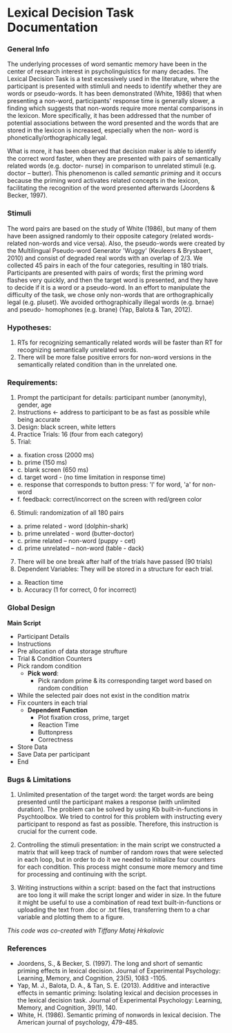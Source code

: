 # Lexical Decision Task Documentation

### General Info
The underlying processes of word semantic memory have been in the center of research interest in psycholinguistics for many decades. The Lexical Decision Task is a test excessively used in the literature, where the participant is presented with stimluli and needs to identify whether they are words or pseudo-words. It has been demonstrated (White, 1986) that when presenting a non-word, participants' response time is generally slower, a finding which suggests that non-words require more mental comparisons in the lexicon. More specifically, it has been addressed that the number of potential associations between the word presented and the words that are stored in the lexicon is increased, especially when the non- word is phonetically/orthographically legal.

What is more, it has been observed that decision maker is able to identify the correct word faster, when they are presented with pairs of semantically related words (e.g. doctor- nurse) in comparison to unrelated stimuli (e.g. doctor – butter). This phenomenon is called _semantic priming_ and it occurs because the priming word activates related concepts in the lexicon, facilitating the recognition of the word presented afterwards (Joordens & Becker, 1997).

### Stimuli
The word pairs are based on the study of White (1986), but many of them have been assigned randomly to their opposite category (related words-related non-words and vice versa). Also, the pseudo-words were created by the Multilingual Pseudo-word Generator 'Wuggy' (Keuleers & Brysbaert, 2010) and consist of degraded real words with an overlap of 2/3. We collected 45 pairs in each of the four categories, resulting in 180 trials. Participants are presented with pairs of words; first the priming word flashes very quickly, and then the target word is presented, and they have to decide if it is a word or a pseudo-word. In an effort to manipulate the difficulty of the task, we chose only non-words that are orthographically legal (e.g. pluset). We avoided orthographically illegal words (e.g. brnae) and pseudo- homophones (e.g. brane) (Yap, Balota & Tan, 2012).

### Hypotheses:
1. RTs for recognizing semantically related words will be faster than RT for recognizing semantically unrelated words.
2. There will be more false positive errors for non-word versions in the semantically related condition than in the unrelated one.

### Requirements:

1. Prompt the participant for details: participant number (anonymity), gender, age
2. Instructions ← address to participant to be as fast as possible while being accurate
3. Design: black screen, white letters
4. Practice Trials: 16 (four from each category)
5. Trial:
  - a. fixation cross (2000 ms)
  - b. prime (150 ms)
  - c. blank screen (650 ms)
  - d. target word - (no time limitation in response time)
  - e. response that corresponds to button press: 'l' for word, 'a' for non-word
  - f. feedback: correct/incorrect on the screen with red/green color
6. Stimuli: randomization of all 180 pairs
  - a. prime related - word (dolphin-shark)
  - b. prime unrelated - word (butter-doctor)
  - c. prime related – non-word (puppy - cet)
  - d. prime unrelated – non-word (table - dack)
7. There will be one break after half of the trials have passed (90 trials)
8. Dependent Variables: They will be stored in a structure for each trial.
  - a. Reaction time
  - b. Accuracy (1 for correct, 0 for incorrect)
  
### Global Design

**Main Script**
- Participant Details
- Instructions
- Pre allocation of data storage strufture
- Trial & Condition Counters
- Pick random condition
  - **Pick word**:
    - Pick random prime & its corresponding target word based on random condition
- While the selected pair does not exist in the condition matrix
- Fix counters in each trial
  - **Dependent Function**
    - Plot fixation cross, prime, target
    - Reaction Time
    - Buttonpress
    - Correctness
- Store Data
- Save Data per participant
- End

### Bugs & Limitations 

1. Unlimited presentation of the target word: the target words are being presented until the participant makes a response (with unlimited duration). The problem can be solved by using Kb built-in-functions in Psychtoolbox. We tried to control for this problem with instructing every participant to respond as fast as possible. Therefore, this instruction is crucial for the current code.

2. Controlling the stimuli presentation: in the main script we constructed a matrix that will keep track of number of random rows that were selected in each loop, but in order to do it we needed to initialize four counters for each condition. This process might consume more memory and time for processing and continuing with the script.

3. Writing instructions within a script: based on the fact that instructions are too long it will make the script longer and wider in size. In the future it might be useful to use a combination of read text built-in-functions or uploading the text from .doc or .txt files, transferring them to a char variable and plotting them to a figure.

_This code was co-created with Tiffany Matej Hrkalovic_

### References

- Joordens, S., & Becker, S. (1997). The long and short of semantic priming effects in lexical decision. Journal of Experimental Psychology: Learning, Memory, and Cognition, 23(5), 1083 -1105.
- Yap, M. J., Balota, D. A., & Tan, S. E. (2013). Additive and interactive effects in semantic priming: Isolating lexical and decision processes in the lexical decision task. Journal of Experimental Psychology: Learning, Memory, and Cognition, 39(1), 140.
- White, H. (1986). Semantic priming of nonwords in lexical decision. The American journal of psychology, 479-485.
